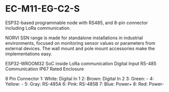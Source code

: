 # EC-M11-EG-C2-S
 ESP32-based programmable node with RS485, and 8-pin connector including LoRa communication.

NORVI SSN range is made for standalone installations in industrial environments, focused on monitoring sensor values or parameters from external devices. 
The wall mount and pole mount accessories make the implementations easy.

ESP32-WROOM32 SoC inside
LoRa communication
Digital Input
RS-485 Communication
IP67 Rated Enclosure

8 Pin Connector
1:   White:   Digital In 1
2:   Brown:   Digital In 2
3:   Green:   -
4:   Yellow:  -
5:   Gray:    RS-485A
6:   Pink:    RS-485B
7:   Blue:    Power+
8:   Red:     Power-
